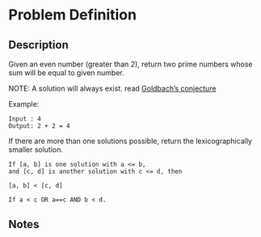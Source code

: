 # Problem Definition

## Description

Given an even number (greater than 2), return two prime numbers whose sum will be equal to given number.

NOTE: A solution will always exist. read [Goldbach’s conjecture](https://en.wikipedia.org/wiki/Goldbach%27s_conjecture)

Example:

```text
Input : 4
Output: 2 + 2 = 4
```

If there are more than one solutions possible, return the lexicographically smaller solution.

```text
If [a, b] is one solution with a <= b,
and [c, d] is another solution with c <= d, then

[a, b] < [c, d]

If a < c OR a==c AND b < d.
```

## Notes
